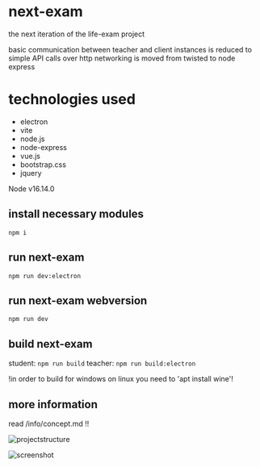 # next-exam

the next iteration of the life-exam project

basic communication between teacher and client instances is reduced to simple API calls over http
networking is moved from twisted to node express

# technologies used
* electron
* vite
* node.js
* node-express
* vue.js
* bootstrap.css
* jquery


Node v16.14.0

## install necessary modules 

```npm i```

## run next-exam 

```npm run dev:electron```

## run next-exam webversion

```npm run dev```

## build next-exam 

student: 
```npm run build```
teacher:
```npm run build:electron```

!in order to build for windows on linux you need to 'apt install wine'!


## more information

read /info/concept.md !!





![projectstructure](/info/structure.jpg)

![screenshot](/info/screenshot.jpg)




